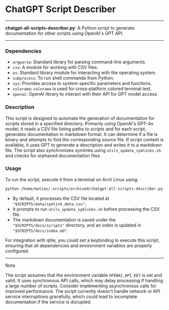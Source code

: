 # ChatGPT Script Describer

---

**chatgpt-all-scripts-describer.py**: A Python script to generate documentation for other scripts using OpenAI's GPT API.

---

### Dependencies

- `argparse`: Standard library for parsing command-line arguments.
- `csv`: A module for working with CSV files.
- `os`: Standard library module for interacting with the operating system.
- `subprocess`: To run shell commands from Python.
- `sys`: Provides access to system-specific parameters and functions.
- `colorama`: `colorama` is used for cross-platform colored terminal text.
- `openai`: OpenAI library to interact with their API for GPT model access.

### Description

This script is designed to automate the generation of documentation for scripts stored in a specified directory. Primarily using OpenAI's GPT-4o model, it reads a CSV file listing paths to scripts and for each script, generates documentation in markdown format. It can determine if a file is binary and attempts to find the corresponding source file. If script content is available, it uses GPT to generate a description and writes it to a markdown file. The script also synchronizes symlinks using `utils_update_symlinks.sh` and checks for orphaned documentation files.

### Usage

To run the script, execute it from a terminal on Arch Linux using:
```bash
python /home/matias/.scripts/archived/chatgpt-all-scripts-describer.py [path_to_csv]
```

- By default, it processes the CSV file located at `"$SCRIPTS/data/symlink_data.csv"`.
- It prompts to run `utils_update_symlinks.sh` before processing the CSV file.
- The markdown documentation is saved under the `"$SCRIPTS/docs/scripts"` directory, and an index is updated in `"$SCRIPTS/docs/index.md"`.

For integration with qtile, you could set a keybinding to execute this script, ensuring that all dependencies and environment variables are properly configured.

---

> [!NOTE]
> The script assumes that the environment variable `OPENAI_API_KEY` is set and valid. It uses synchronous API calls, which may delay processing if handling a large number of scripts. Consider implementing asynchronous calls for improved performance. The script currently doesn't handle network or API service interruptions gracefully, which could lead to incomplete documentation if the service is disrupted.